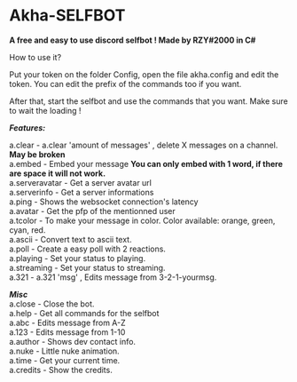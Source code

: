 # Akha-SELFBOT
**A free and easy to use discord selfbot ! Made by RZY#2000 in C#**

How to use it?

Put your token on the folder Config, open the file akha.config and edit the token.
You can edit the prefix of the commands too if you want.

After that, start the selfbot and use the commands that you want. Make sure to wait the loading !


***Features:***

a.clear - a.clear 'amount of messages' , delete X messages on a channel. **May be broken**                                                 
a.embed             - Embed your message **You can only embed with 1 word, if there are space it will  not work.**                         
a.serveravatar      - Get a server avatar url                                                                                                    
a.serverinfo        - Get a server informations                                                                                                    
a.ping              - Shows the websocket connection's latency                                                                                                    
a.avatar            - Get the pfp of the mentionned user                                                                                                    
a.tcolor            - To make your message in color. Color available: orange, green, cyan, red.                                                  
a.ascii             - Convert text to ascii text.                                                                                                    
a.poll              - Create a easy poll with 2 reactions.                                                                                                    
a.playing           - Set your status to playing.                                                                                                    
a.streaming         - Set your status to streaming.                                                                                                    
a.321               - a.321 'msg' , Edits message from 3-2-1-yourmsg.                                                                                                                                                                                                                                                                                                                                                              

***Misc***                                                                                                                                                      
a.close             - Close the bot.                                                                                                    
a.help              - Get all commands for the selfbot                                                                                                    
a.abc               - Edits message from A-Z                                                                                                    
a.123               - Edits message from 1-10                                                                                                    
a.author            - Shows dev contact info.                                                                                                    
a.nuke              - Little nuke animation.                                                                                                    
a.time              - Get your current time.                                                                                                    
a.credits           - Show the credits.
